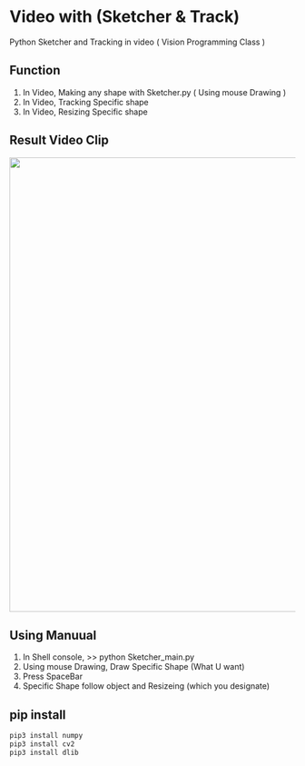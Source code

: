 # Video with (Sketcher & Track)
Python Sketcher and Tracking in video  ( Vision Programming Class )

## Function

1. In Video, Making any shape with Sketcher.py ( Using mouse Drawing )
2. In Video, Tracking Specific shape
3. In Video, Resizing Specific shape

## Result Video Clip

<div>
  <img width="800" src="https://user-images.githubusercontent.com/37185394/61068510-290e1c00-a445-11e9-9895-d73a8216d8d1.gif"/>
</div>

## Using Manuual

1. In Shell console, >> python Sketcher_main.py
2. Using mouse Drawing, Draw Specific Shape (What U want)
3. Press SpaceBar
4. Specific Shape follow object and Resizeing (which you designate)

## pip install

```python
pip3 install numpy
pip3 install cv2
pip3 install dlib
```
